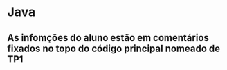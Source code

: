 # Java
<h2>As infomções do aluno estão em comentários fixados no topo do código principal nomeado de TP1</h2>

